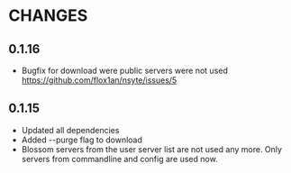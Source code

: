
# CHANGES

## 0.1.16
* Bugfix for download were public servers were not used https://github.com/flox1an/nsyte/issues/5

## 0.1.15
* Updated all dependencies
* Added --purge flag to download
* Blossom servers from the user server list are not used any more. Only servers from commandline and config are used now.

